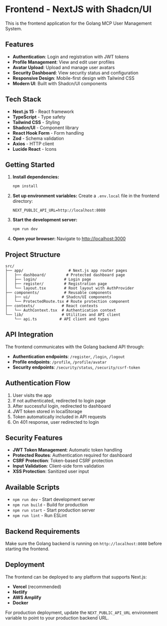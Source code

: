 # Frontend - NextJS with Shadcn/UI

This is the frontend application for the Golang MCP User Management System.

## Features

- **Authentication**: Login and registration with JWT tokens
- **Profile Management**: View and edit user profiles
- **Avatar Upload**: Upload and manage user avatars
- **Security Dashboard**: View security status and configuration
- **Responsive Design**: Mobile-first design with Tailwind CSS
- **Modern UI**: Built with Shadcn/UI components

## Tech Stack

- **Next.js 15** - React framework
- **TypeScript** - Type safety
- **Tailwind CSS** - Styling
- **Shadcn/UI** - Component library
- **React Hook Form** - Form handling
- **Zod** - Schema validation
- **Axios** - HTTP client
- **Lucide React** - Icons

## Getting Started

1. **Install dependencies:**
   ```bash
   npm install
   ```

2. **Set up environment variables:**
   Create a `.env.local` file in the frontend directory:
   ```env
   NEXT_PUBLIC_API_URL=http://localhost:8080
   ```

3. **Start the development server:**
   ```bash
   npm run dev
   ```

4. **Open your browser:**
   Navigate to [http://localhost:3000](http://localhost:3000)

## Project Structure

```
src/
├── app/                    # Next.js app router pages
│   ├── dashboard/         # Protected dashboard page
│   ├── login/            # Login page
│   ├── register/         # Registration page
│   └── layout.tsx        # Root layout with AuthProvider
├── components/           # Reusable components
│   ├── ui/              # Shadcn/UI components
│   └── ProtectedRoute.tsx # Route protection component
├── contexts/            # React contexts
│   └── AuthContext.tsx  # Authentication context
└── lib/                 # Utilities and API client
    └── api.ts          # API client and types
```

## API Integration

The frontend communicates with the Golang backend API through:

- **Authentication endpoints**: `/register`, `/login`, `/logout`
- **Profile endpoints**: `/profile`, `/profile/avatar`
- **Security endpoints**: `/security/status`, `/security/csrf-token`

## Authentication Flow

1. User visits the app
2. If not authenticated, redirected to login page
3. After successful login, redirected to dashboard
4. JWT token stored in localStorage
5. Token automatically included in API requests
6. On 401 response, user redirected to login

## Security Features

- **JWT Token Management**: Automatic token handling
- **Protected Routes**: Authentication required for dashboard
- **CSRF Protection**: Token-based CSRF protection
- **Input Validation**: Client-side form validation
- **XSS Protection**: Sanitized user input

## Available Scripts

- `npm run dev` - Start development server
- `npm run build` - Build for production
- `npm run start` - Start production server
- `npm run lint` - Run ESLint

## Backend Requirements

Make sure the Golang backend is running on `http://localhost:8080` before starting the frontend.

## Deployment

The frontend can be deployed to any platform that supports Next.js:

- **Vercel** (recommended)
- **Netlify**
- **AWS Amplify**
- **Docker**

For production deployment, update the `NEXT_PUBLIC_API_URL` environment variable to point to your production backend URL.